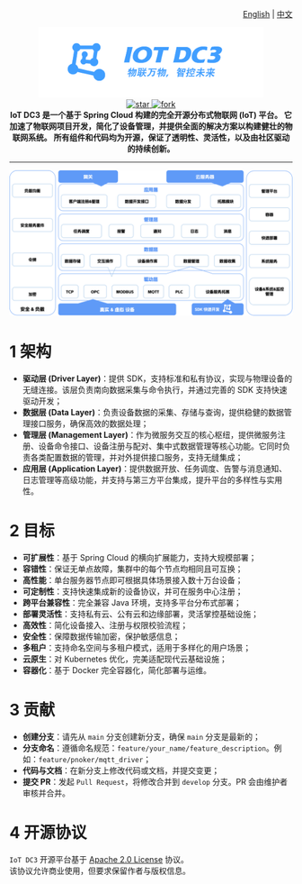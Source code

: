 <p align="right">
  <a href="./README.md">English</a> | <a href="./README.zh.md">中文</a>
</p>

<p align="center">
	<img src="dc3/images/logo-blue.zh.png" width="400" alt="IoT DC3 Logo">
<br>
<a href='https://gitee.com/pnoker/iot-dc3/stargazers'>
    <img src='https://gitee.com/pnoker/iot-dc3/badge/star.svg?theme=gvp' alt='star'/>
</a>
<a href='https://gitee.com/pnoker/iot-dc3/members'>
    <img src='https://gitee.com/pnoker/iot-dc3/badge/fork.svg?theme=gvp' alt='fork'/>
</a>
<br>
<strong>
IoT DC3 是一个基于 Spring Cloud 构建的完全开源分布式物联网 (IoT) 平台。  
它加速了物联网项目开发，简化了设备管理，并提供全面的解决方案以构建健壮的物联网系统。  
所有组件和代码均为开源，保证了透明性、灵活性，以及由社区驱动的持续创新。  
</strong>
</p>

---

![iot-dc3-architecture](dc3/images/architecture-cn.png)

# 1 架构

- **驱动层 (Driver Layer)**：提供 SDK，支持标准和私有协议，实现与物理设备的无缝连接。该层负责南向数据采集与命令执行，并通过完善的 SDK 支持快速驱动开发；
- **数据层 (Data Layer)**：负责设备数据的采集、存储与查询，提供稳健的数据管理接口服务，确保高效的数据处理；
- **管理层 (Management Layer)**：作为微服务交互的核心枢纽，提供微服务注册、设备命令接口、设备注册与配对、集中式数据管理等核心功能。它同时负责各类配置数据的管理，并对外提供接口服务，支持无缝集成；
- **应用层 (Application Layer)**：提供数据开放、任务调度、告警与消息通知、日志管理等高级功能，并支持与第三方平台集成，提升平台的多样性与实用性。

# 2 目标

- **可扩展性**：基于 Spring Cloud 的横向扩展能力，支持大规模部署；
- **容错性**：保证无单点故障，集群中的每个节点均相同且可互换；
- **高性能**：单台服务器节点即可根据具体场景接入数十万台设备；
- **可定制性**：支持快速集成新的设备协议，并可在服务中心注册；
- **跨平台兼容性**：完全兼容 Java 环境，支持多平台分布式部署；
- **部署灵活性**：支持私有云、公有云和边缘部署，灵活掌控基础设施；
- **高效性**：简化设备接入、注册与权限校验流程；
- **安全性**：保障数据传输加密，保护敏感信息；
- **多租户**：支持命名空间与多租户模式，适用于多样化的用户场景；
- **云原生**：对 Kubernetes 优化，完美适配现代云基础设施；
- **容器化**：基于 Docker 完全容器化，简化部署与运维。

# 3 贡献

- **创建分支**：请先从 `main` 分支创建新分支，确保 `main` 分支是最新的；
- **分支命名**：遵循命名规范：`feature/your_name/feature_description`。例如：`feature/pnoker/mqtt_driver`；
- **代码与文档**：在新分支上修改代码或文档，并提交变更；
- **提交 PR**：发起 `Pull Request`，将修改合并到 `develop` 分支。PR 会由维护者审核并合并。

# 4 开源协议

`IoT DC3` 开源平台基于 [Apache 2.0 License](./LICENSE) 协议。  
该协议允许商业使用，但要求保留作者与版权信息。  
